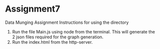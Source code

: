 # Assignment7
Data Munging Assignment
Instructions for using the directory
1) Run the file Main.js using node from the terminal. This will generate the 2 json files required for the graph generation.
2) Run the index.html from the http-server.
